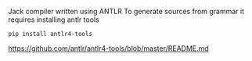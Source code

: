 Jack compiler written using ANTLR 
To generate sources from grammar it requires installing antlr tools
```
pip install antlr4-tools
```
https://github.com/antlr/antlr4-tools/blob/master/README.md